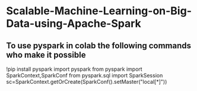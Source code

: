 # Scalable-Machine-Learning-on-Big-Data-using-Apache-Spark

## To use pyspark in colab the following commands who make it possible

 !pip install pyspark
 import pyspark
 from pyspark import SparkContext,SparkConf
 from pyspark.sql import SparkSession
 sc=SparkContext.getOrCreate(SparkConf().setMaster("local[*]"))
